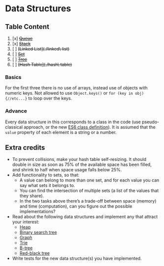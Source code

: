 # Data Structures

## Table Content

1. [x] ~~[Queue](./queue)~~
2. [x] ~~[Stack](./stack)~~
3. [  ] ~~[Linked List](./linked\ list)~~
4. [  ] ~~[Set](./set)~~
5. [  ] ~~[Tree](./tree)~~
6. [  ] ~~[Hash Table](./hash\ table)~~

### Basics
For the first three there is no use of arrays, instead use of objects with numeric keys. Not allowed 
to use `Object.keys()` or `for (key in obj) {//etc...}` to loop over the keys.

### Advance
Every data structure in this corresponds to a class in the code (use pseudo-classical approach, or the new [ES6 class definition](https://developer.mozilla.org/en/docs/Web/JavaScript/Reference/Classes)).
It is assumed that the `value` property of each element is a string or a number.

## Extra credits

- To prevent collisions, make your hash table self-resizing. It should double in size as soon as 75% of the available space has been filled, and shrink to half when space usage falls below 25%.
- Add functionality to sets, so that:
  - A value can belong to more than one set, and for each value you can say what sets it belongs to.
  - You can find the intersection of multiple sets (a list of the values that they share).
  - In the two tasks above there’s a trade-off between space (memory) and time (computation), can you figure out the possible implementations?
- Read about the following data structures and implement any that attract your interest:
  - [Heap](https://en.wikipedia.org/wiki/Heap_(data_structure))
  - [Binary search tree](https://en.wikipedia.org/wiki/Binary_search_tree)
  - [Graph](https://en.wikipedia.org/wiki/Graph_(abstract_data_type))
  - [Trie](https://en.wikipedia.org/wiki/Trie)
  - [B-tree](https://en.wikipedia.org/wiki/B-tree)
  - [Red-black tree](https://en.wikipedia.org/wiki/Red%E2%80%93black_tree)
- Write tests for the new data structure(s) you have implemented.